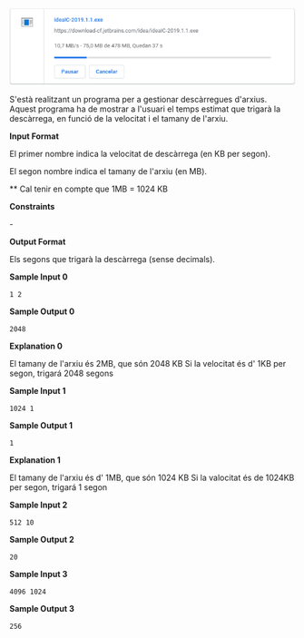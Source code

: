 ![image](1555864526-a951892bed-Sinttulo.png)

S'està realitzant un programa per a gestionar descàrregues d'arxius.
Aquest programa ha de mostrar a l'usuari el temps estimat que trigarà la
descàrrega, en funció de la velocitat i el tamany de l'arxiu.

**Input Format**

El primer nombre  indica la velocitat de descàrrega (en KB per segon).

El segon nombre  indica el tamany de l'arxiu (en MB).

\*\* Cal tenir en compte que 1MB = 1024 KB

**Constraints**

\-

**Output Format**

Els segons que trigarà la descàrrega (sense decimals).

**Sample Input 0**

    1 2

**Sample Output 0**

    2048

**Explanation 0**

El tamany de l'arxiu és 2MB, que són 2048 KB Si la velocitat és d' 1KB
per segon, trigará 2048 segons

**Sample Input 1**

    1024 1

**Sample Output 1**

``` 
1
```

**Explanation 1**

El tamany de l'arxiu és d' 1MB, que són 1024 KB Si la valocitat és de
1024KB per segon, trigará 1 segon

**Sample Input 2**

    512 10

**Sample Output 2**

``` 
20
```

**Sample Input 3**

    4096 1024

**Sample Output 3**

    256
